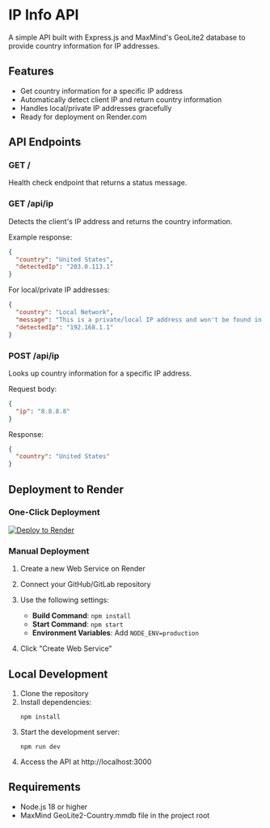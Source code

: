 # IP Info API

A simple API built with Express.js and MaxMind's GeoLite2 database to provide country information for IP addresses.

## Features

- Get country information for a specific IP address
- Automatically detect client IP and return country information
- Handles local/private IP addresses gracefully
- Ready for deployment on Render.com

## API Endpoints

### GET /

Health check endpoint that returns a status message.

### GET /api/ip

Detects the client's IP address and returns the country information.

Example response:

```json
{
  "country": "United States",
  "detectedIp": "203.0.113.1"
}
```

For local/private IP addresses:

```json
{
  "country": "Local Network",
  "message": "This is a private/local IP address and won't be found in the GeoLite database",
  "detectedIp": "192.168.1.1"
}
```

### POST /api/ip

Looks up country information for a specific IP address.

Request body:

```json
{
  "ip": "8.8.8.8"
}
```

Response:

```json
{
  "country": "United States"
}
```

## Deployment to Render

### One-Click Deployment

[![Deploy to Render](https://render.com/images/deploy-to-render-button.svg)](https://render.com/deploy)

### Manual Deployment

1. Create a new Web Service on Render
2. Connect your GitHub/GitLab repository
3. Use the following settings:

   - **Build Command**: `npm install`
   - **Start Command**: `npm start`
   - **Environment Variables**: Add `NODE_ENV=production`

4. Click "Create Web Service"

## Local Development

1. Clone the repository
2. Install dependencies:
   ```
   npm install
   ```
3. Start the development server:
   ```
   npm run dev
   ```
4. Access the API at http://localhost:3000

## Requirements

- Node.js 18 or higher
- MaxMind GeoLite2-Country.mmdb file in the project root
